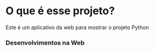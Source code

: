 # O que é esse projeto?
Este é um aplicativo da web para mostrar o projeto Python
### Desenvolvimentos na Web